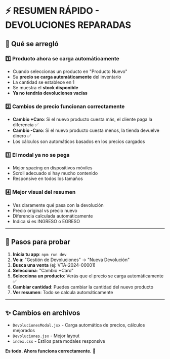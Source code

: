 # ⚡ RESUMEN RÁPIDO - DEVOLUCIONES REPARADAS

## 🎯 Qué se arregló

### 1️⃣ Producto ahora se carga automáticamente
- Cuando seleccionas un producto en "Producto Nuevo"
- Su **precio se carga automáticamente** del inventario
- La cantidad se establece en 1
- Se muestra el **stock disponible**
- **Ya no tendrás devoluciones vacías**

### 2️⃣ Cambios de precio funcionan correctamente
- **Cambio +Caro**: Si el nuevo producto cuesta más, el cliente paga la diferencia ✅
- **Cambio -Caro**: Si el nuevo producto cuesta menos, la tienda devuelve dinero ✅
- Los cálculos son automáticos basados en los precios cargados

### 3️⃣ El modal ya no se pega
- Mejor spacing en dispositivos móviles
- Scroll adecuado si hay mucho contenido
- Responsive en todos los tamaños

### 4️⃣ Mejor visual del resumen
- Ves claramente qué pasa con la devolución
- Precio original vs precio nuevo
- Diferencia calculada automáticamente
- Indica si es INGRESO o EGRESO

---

## 🚀 Pasos para probar

1. **Inicia tu app**: `npm run dev`
2. **Ve a**: "Gestión de Devoluciones" → "Nueva Devolución"
3. **Busca una venta** (ej: VTA-2024-00001)
4. **Selecciona**: "Cambio +Caro"
5. **Selecciona un producto**: Verás que el precio se carga automáticamente ✅
6. **Cambiar cantidad**: Puedes cambiar la cantidad del nuevo producto
7. **Ver resumen**: Todo se calcula automáticamente

---

## ✨ Cambios en archivos

- `DevolucionesModal.jsx` - Carga automática de precios, cálculos mejorados
- `Devoluciones.jsx` - Mejor layout
- `index.css` - Estilos para modales responsive

**Es todo. Ahora funciona correctamente.** 🎉